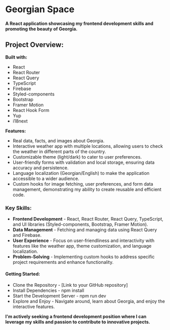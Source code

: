 # Georgian Space

**A React application showcasing my frontend development skills and promoting the beauty of Georgia.**

## Project Overview:

**Built with:**

- React
- React Router
- React Query
- TypeScript
- Firebase
- Styled-components
- Bootstrap
- Framer Motion
- React Hook Form
- Yup
- i18next

**Features:**

- Real data, facts, and images about Georgia.
- Interactive weather app with multiple locations, allowing users to check the weather in different parts of the country.
- Customizable theme (light/dark) to cater to user preferences.
- User-friendly forms with validation and local storage, ensuring data accuracy and persistence.
- Language localization (Georgian/English) to make the application accessible to a wider audience.
- Custom hooks for image fetching, user preferences, and form data management, demonstrating my ability to create reusable and efficient code.

### Key Skills:

- **Frontend Development** - React, React Router, React Query, TypeScript, and UI libraries (Styled-components, Bootstrap, Framer Motion).
- **Data Management** - Fetching and managing data using React Query and Firebase.
- **User Experience** - Focus on user-friendliness and interactivity with features like the weather app, theme customization, and language localization.
- **Problem-Solving** - Implementing custom hooks to address specific project requirements and enhance functionality.

#### Getting Started:

- Clone the Repository - [Link to your GitHub repository]
- Install Dependencies - npm install
- Start the Development Server - npm run dev
- Explore and Enjoy - Navigate around, learn about Georgia, and enjoy the interactive features.

**I'm actively seeking a frontend development position where I can leverage my skills and passion to contribute to innovative projects.**
